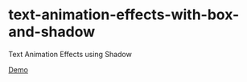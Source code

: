 # text-animation-effects-with-box-and-shadow
Text Animation Effects using Shadow

<a href="https://designdrastic.com/post/demo/text-animation-effects-with-box-and-shadow">Demo</a>
